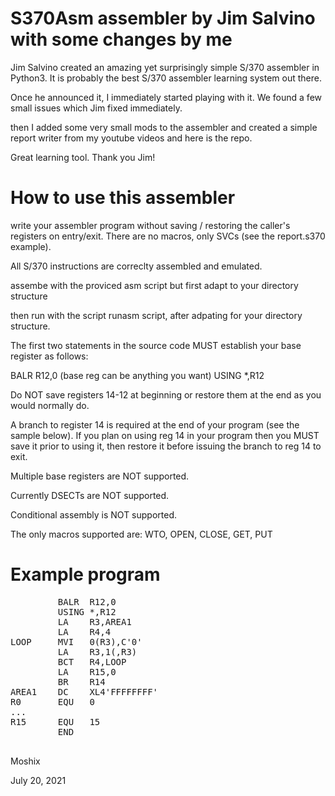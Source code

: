 S370Asm assembler by Jim Salvino with some changes by me
=======================================================

Jim Salvino created an amazing yet surprisingly simple S/370 assembler in Python3. It is probably the best S/370 assembler learning system out there. 

Once he announced it, I immediately started playing with it. We found a few small issues which Jim fixed immediately. 

then I added some very small mods to the assembler and created a simple report writer from my youtube videos and here is the repo. 

Great learning tool. Thank you Jim!


How to use this assembler
========================

write your assembler program without saving / restoring the caller's registers on entry/exit. There are no macros, only SVCs (see 
the report.s370 example). 

All S/370 instructions are correclty assembled and emulated. 

assembe with the proviced asm script but first adapt to your directory structure

then run with the script runasm script, after adpating for your directory structure. 

 The first two statements in the source code MUST 
 establish your base register as follows:

 BALR  R12,0    (base reg can be anything you want) 
 USING *,R12

 Do NOT save registers 14-12 at beginning
 or restore them at the end as you would normally do.

 A branch to register 14 is required at the end
 of your program (see the sample below). If you 
 plan on using reg 14 in your program then you MUST
 save it prior to using it, then restore it before
 issuing the branch to reg 14 to exit.

 Multiple base registers are NOT supported.

 Currently DSECTs are NOT supported.

 Conditional assembly is NOT supported.

 The only macros supported are: WTO, OPEN, CLOSE, GET, PUT
 

Example program
==============
<pre>
         BALR  R12,0 
         USING *,R12
         LA    R3,AREA1
         LA    R4,4
LOOP     MVI   0(R3),C'0'
         LA    R3,1(,R3)
         BCT   R4,LOOP
         LA    R15,0
         BR    R14
AREA1    DC    XL4'FFFFFFFF'
R0       EQU   0
...
R15      EQU   15
         END            

</pre>


Moshix

July 20, 2021

